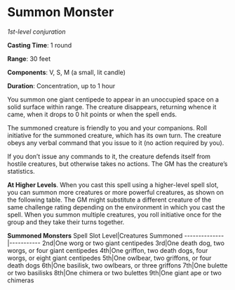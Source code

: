 # Summon Monster
*1st-level conjuration*

**Casting Time**: 1 round

**Range**: 30 feet

**Components**: V, S, M (a small, lit candle)

**Duration**: Concentration, up to 1 hour

You summon one giant centipede to appear in an unoccupied space on a solid surface within range. The creature disappears, returning whence it came, when it drops to 0 hit points or when the spell ends.

The summoned creature is friendly to you and your companions. Roll initiative for the summoned creature, which has its own turn. The creature obeys any verbal command that you issue to it (no action required by you).

If you don’t issue any commands to it, the creature defends itself from hostile creatures, but otherwise takes no actions. The GM has the creature’s statistics.

**At Higher Levels**. When you cast this spell using a higher-level spell slot, you can summon more creatures or more powerful creatures, as shown on the following table. The GM might substitute a different creature of the same challenge rating depending on the environment in which you cast the spell. When you summon multiple creatures, you roll initiative once for the group and they take their turns together.

**Summoned Monsters**
Spell Slot Level|Creatures Summoned
--------------|-----------
2nd|One worg or two giant centipedes
3rd|One death dog, two worgs, or four giant centipedes
4th|One griffon, two death dogs, four worgs, or eight giant centipedes
5th|One owlbear, two griffons, or four death dogs
6th|One basilisk, two owlbears, or three griffons
7th|One bulette or two basilisks
8th|One chimera or two bulettes
9th|One giant ape or two chimeras